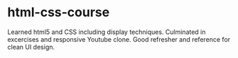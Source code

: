 # html-css-course
Learned html5 and CSS including display techniques.
Culminated in excercises and responsive Youtube clone. 
Good refresher and reference for clean UI design.
